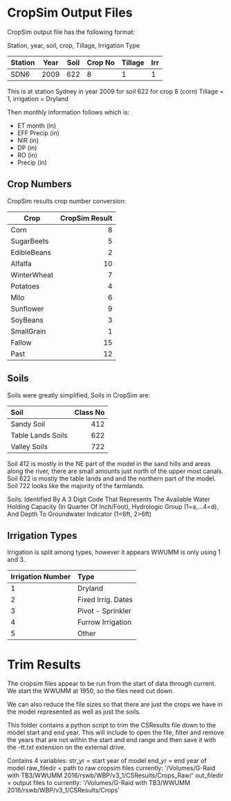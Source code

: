 # CropSim Output Files

CropSim output file has the following format:

Station, year, soil, crop, Tillage, Irrigation Type

| Station | Year | Soil | Crop No | Tillage | Irr |
| ------- | ---- | ---- | ------- | ---- | --- |
| SDN6 | 2009 | 622 | 8 | 1 | 1 |

This is at station Sydney in year 2009 for soil 622 for crop 8 (corn) Tillage = 1, irrigation = Dryland

Then monthly information follows which is:

- ET month (in)
- EFF Precip (in)
- NIR (in)
- DP (in)
- RO (in)
- Precip (in)

## Crop Numbers
CropSim results crop number conversion:

| Crop | CropSim Result |
| ----- | ------------: |
| Corn | 8 |
| SugarBeets | 5 |
| EdibleBeans | 2 |
| Alfalfa | 10 |
| WinterWheat | 7 |
| Potatoes | 4 |
| Milo | 6 |
| Sunflower | 9 |
| SoyBeans | 3 |
| SmallGrain | 1 |
| Fallow | 15 |
| Past | 12 |

## Soils
Soils were greatly simplified, Soils in CropSim are:

| Soil | Class No |
| :--- | -------: |
| Sandy Soil | 412 |
| Table Lands Soils | 622 |
| Valley Soils | 722 |

Soil 412 is mostly in the NE part of the model in the sand hills and areas along the river, there are small amounts just north of the upper most canals. Soil 622 is mostly the table lands and and the northern part of the model. Soil 722 looks like the majority of the farmlands.

Soils: Identified By A 3 Digit Code That Represents The Available Water Holding Capacity (In Quarter Of Inch/Foot), Hydrologic Group (1=a,...4=d), And Depth To Groundwater Indicator (1<6ft, 2>6ft)

## Irrigation Types
Irrigation is split among types, however it appears WWUMM is only using 1 and 3.

| Irrigation Number | Type |
| ----------------- | :--- |
| 1 | Dryland |
| 2 | Fixed Irrig. Dates |
| 3 | Pivot - Sprinkler |
| 4 | Furrow Irrigation |
| 5 | Other |

# Trim Results
The cropsim files appear to be run from the start of data through current. We start the WWUMM at 1950, so the files need cut down.

We can also reduce the file sizes so that there are just the crops we have in the model represented as well as just the soils.

This folder contains a python script to trim the CSResults file down to the model start and end year. This will include to open the file, filter and remove the years that are not within the start and end range and then save it with the -tt.txt extension on the external drive.

Contains 4 variables:
str_yr = start year of model
end_yr = end year of model
raw_filedir = path to raw cropsim files currently: '/Volumes/G-Raid with TB3/WWUMM 2016/rswb/WBP/v3_1/CSResults/Crops_Raw/'
out_filedir = output files to currently: '/Volumes/G-Raid with TB3/WWUMM 2016/rswb/WBP/v3_1/CSResults/Crops'
